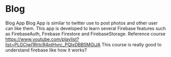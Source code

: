 # Blog
Blog App
Blog App is similar to twitter use to post photos and other user can like them. This app is developed to learn several Firebase features such as 
FirebaseAuth, Firebase Firestore and FirebaseStorage.
Reference course https://www.youtube.com/playlist?list=PLGCjwl1RrtcR4ptHvrc_PQIxDBB5MGiJA 
This course is really good to understand firebase like how it works?
